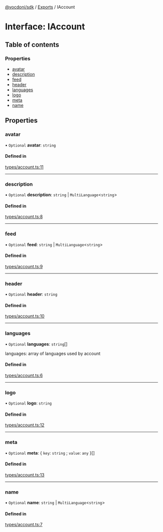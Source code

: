 [@vocdoni/sdk](/sdk) / [Exports](../modules.md) / IAccount

# Interface: IAccount

## Table of contents

### Properties

- [avatar](IAccount.md#avatar)
- [description](IAccount.md#description)
- [feed](IAccount.md#feed)
- [header](IAccount.md#header)
- [languages](IAccount.md#languages)
- [logo](IAccount.md#logo)
- [meta](IAccount.md#meta)
- [name](IAccount.md#name)

## Properties

### avatar

• `Optional` **avatar**: `string`

#### Defined in

[types/account.ts:11](https://github.com/vocdoni/vocdoni-sdk/blob/2c8c18a/src/types/account.ts#L11)

___

### description

• `Optional` **description**: `string` \| `MultiLanguage`\<`string`\>

#### Defined in

[types/account.ts:8](https://github.com/vocdoni/vocdoni-sdk/blob/2c8c18a/src/types/account.ts#L8)

___

### feed

• `Optional` **feed**: `string` \| `MultiLanguage`\<`string`\>

#### Defined in

[types/account.ts:9](https://github.com/vocdoni/vocdoni-sdk/blob/2c8c18a/src/types/account.ts#L9)

___

### header

• `Optional` **header**: `string`

#### Defined in

[types/account.ts:10](https://github.com/vocdoni/vocdoni-sdk/blob/2c8c18a/src/types/account.ts#L10)

___

### languages

• `Optional` **languages**: `string`[]

languages: array of languages used by account

#### Defined in

[types/account.ts:6](https://github.com/vocdoni/vocdoni-sdk/blob/2c8c18a/src/types/account.ts#L6)

___

### logo

• `Optional` **logo**: `string`

#### Defined in

[types/account.ts:12](https://github.com/vocdoni/vocdoni-sdk/blob/2c8c18a/src/types/account.ts#L12)

___

### meta

• `Optional` **meta**: \{ `key`: `string` ; `value`: `any`  }[]

#### Defined in

[types/account.ts:13](https://github.com/vocdoni/vocdoni-sdk/blob/2c8c18a/src/types/account.ts#L13)

___

### name

• `Optional` **name**: `string` \| `MultiLanguage`\<`string`\>

#### Defined in

[types/account.ts:7](https://github.com/vocdoni/vocdoni-sdk/blob/2c8c18a/src/types/account.ts#L7)
